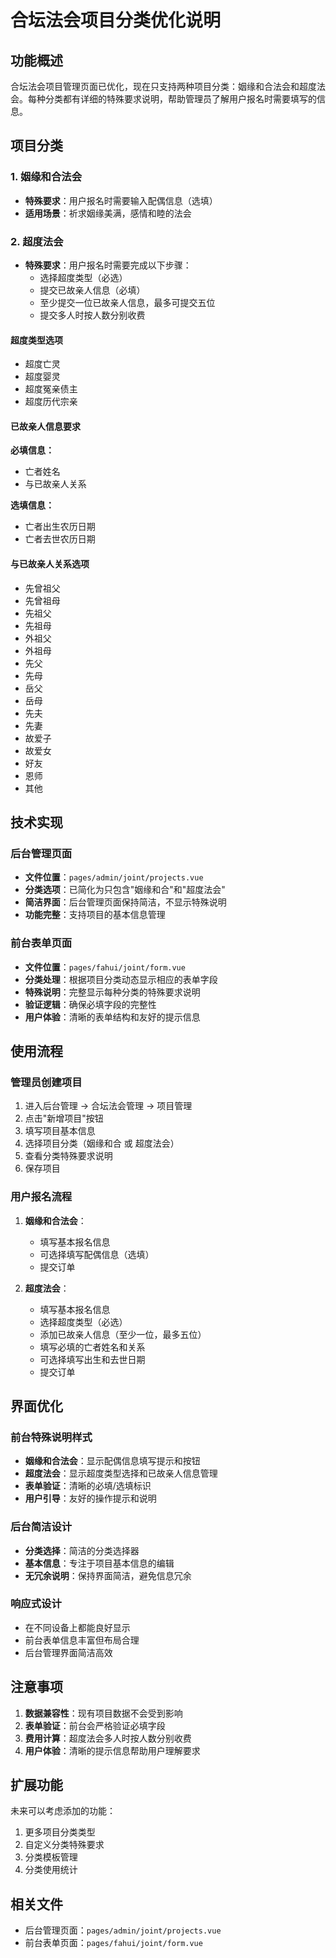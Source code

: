 # 合坛法会项目分类优化说明

## 功能概述

合坛法会项目管理页面已优化，现在只支持两种项目分类：姻缘和合法会和超度法会。每种分类都有详细的特殊要求说明，帮助管理员了解用户报名时需要填写的信息。

## 项目分类

### 1. 姻缘和合法会
- **特殊要求**：用户报名时需要输入配偶信息（选填）
- **适用场景**：祈求姻缘美满，感情和睦的法会

### 2. 超度法会
- **特殊要求**：用户报名时需要完成以下步骤：
  - 选择超度类型（必选）
  - 提交已故亲人信息（必填）
  - 至少提交一位已故亲人信息，最多可提交五位
  - 提交多人时按人数分别收费

#### 超度类型选项
- 超度亡灵
- 超度婴灵
- 超度冤亲债主
- 超度历代宗亲

#### 已故亲人信息要求
**必填信息：**
- 亡者姓名
- 与已故亲人关系

**选填信息：**
- 亡者出生农历日期
- 亡者去世农历日期

#### 与已故亲人关系选项
- 先曾祖父
- 先曾祖母
- 先祖父
- 先祖母
- 外祖父
- 外祖母
- 先父
- 先母
- 岳父
- 岳母
- 先夫
- 先妻
- 故爱子
- 故爱女
- 好友
- 恩师
- 其他

## 技术实现

### 后台管理页面
- **文件位置**：`pages/admin/joint/projects.vue`
- **分类选项**：已简化为只包含"姻缘和合"和"超度法会"
- **简洁界面**：后台管理页面保持简洁，不显示特殊说明
- **功能完整**：支持项目的基本信息管理

### 前台表单页面
- **文件位置**：`pages/fahui/joint/form.vue`
- **分类处理**：根据项目分类动态显示相应的表单字段
- **特殊说明**：完整显示每种分类的特殊要求说明
- **验证逻辑**：确保必填字段的完整性
- **用户体验**：清晰的表单结构和友好的提示信息

## 使用流程

### 管理员创建项目
1. 进入后台管理 → 合坛法会管理 → 项目管理
2. 点击"新增项目"按钮
3. 填写项目基本信息
4. 选择项目分类（姻缘和合 或 超度法会）
5. 查看分类特殊要求说明
6. 保存项目

### 用户报名流程
1. **姻缘和合法会**：
   - 填写基本报名信息
   - 可选择填写配偶信息（选填）
   - 提交订单

2. **超度法会**：
   - 填写基本报名信息
   - 选择超度类型（必选）
   - 添加已故亲人信息（至少一位，最多五位）
   - 填写必填的亡者姓名和关系
   - 可选择填写出生和去世日期
   - 提交订单

## 界面优化

### 前台特殊说明样式
- **姻缘和合法会**：显示配偶信息填写提示和按钮
- **超度法会**：显示超度类型选择和已故亲人信息管理
- **表单验证**：清晰的必填/选填标识
- **用户引导**：友好的操作提示和说明

### 后台简洁设计
- **分类选择**：简洁的分类选择器
- **基本信息**：专注于项目基本信息的编辑
- **无冗余说明**：保持界面简洁，避免信息冗余

### 响应式设计
- 在不同设备上都能良好显示
- 前台表单信息丰富但布局合理
- 后台管理界面简洁高效

## 注意事项

1. **数据兼容性**：现有项目数据不会受到影响
2. **表单验证**：前台会严格验证必填字段
3. **费用计算**：超度法会多人时按人数分别收费
4. **用户体验**：清晰的提示信息帮助用户理解要求

## 扩展功能

未来可以考虑添加的功能：
1. 更多项目分类类型
2. 自定义分类特殊要求
3. 分类模板管理
4. 分类使用统计

## 相关文件

- 后台管理页面：`pages/admin/joint/projects.vue`
- 前台表单页面：`pages/fahui/joint/form.vue` 